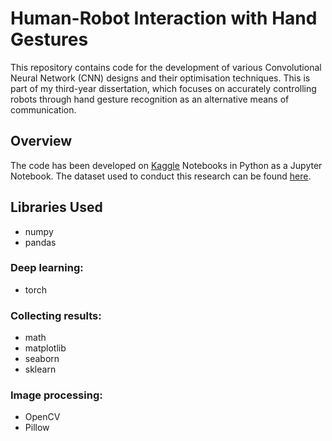 # Human-Robot Interaction with Hand Gestures
This repository contains code for the development of various Convolutional Neural Network (CNN) designs and their optimisation techniques. This is part of my third-year dissertation, which focuses on accurately controlling robots through hand gesture recognition as an alternative means of communication.


## Overview
The code has been developed on [Kaggle](https://www.kaggle.com/) Notebooks in Python as a Jupyter Notebook. The dataset used to conduct this research can be found [here](https://www.kaggle.com/datasets/roobansappani/hand-gesture-recognition).

## Libraries Used
* numpy
* pandas
### Deep learning:
* torch
### Collecting results:
* math
* matplotlib
* seaborn
* sklearn
### Image processing:
* OpenCV
* Pillow
